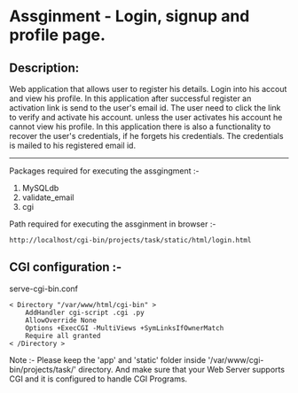 Assginment - Login, signup and profile page.
==================================================

Description:
--------------------------------------------------

Web application that allows user to register his details. Login into his accout and view his profile. In this application after successful register an activation link is send to the user's email id. The user need to click the link to verify and activate his account. unless the user activates his account he cannot view his profile. In this application there is also a functionality to recover the user's credentials, if he forgets his credentials. The credentials is mailed to his registered email id.

---------------------------------------------------
Packages required for executing the assgingment :-

1. MySQLdb
2. validate_email
3. cgi

Path required for executing the assginment in browser :- 

	http://localhost/cgi-bin/projects/task/static/html/login.html

CGI configuration :-
---------------------------------------------------
serve-cgi-bin.conf

	< Directory "/var/www/html/cgi-bin" >
		AddHandler cgi-script .cgi .py
		AllowOverride None
		Options +ExecCGI -MultiViews +SymLinksIfOwnerMatch
		Require all granted
	< /Directory >


Note :- Please keep the 'app' and 'static' folder inside '/var/www/cgi-bin/projects/task/' directory. And make sure that your Web Server supports CGI and it is configured to handle CGI Programs.

